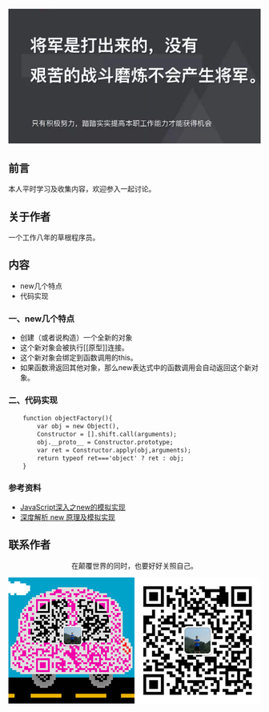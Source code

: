 ![image](../img/timg.jpg)
<br>

## 前言

本人平时学习及收集内容，欢迎参入一起讨论。

## 关于作者

一个工作八年的草根程序员。

## 内容

- new几个特点
- 代码实现
  
### 一、new几个特点

- 创建（或者说构造）一个全新的对象
- 这个新对象会被执行\[\[原型\]\]连接。
- 这个新对象会绑定到函数调用的this。
- 如果函数滑返回其他对象，那么new表达式中的函数调用会自动返回这个新对象。

### 二、代码实现

```
    function objectFactory(){
        var obj = new Object(),
        Constructor = [].shift.call(arguments);
        obj.__proto__ = Constructor.prototype;
        var ret = Constructor.apply(obj,arguments);
        return typeof ret==='object' ? ret : obj;
    }

```

### 参考资料

- [JavaScript深入之new的模拟实现](https://github.com/mqyqingfeng/Blog/issues/13)
- [深度解析 new 原理及模拟实现](https://github.com/yygmind/blog/issues/24)

## 联系作者

<div align="center">
    <p>
        在颠覆世界的同时，也要好好关照自己。
    </p>
    <img src="../img/contact.png" />
</div>